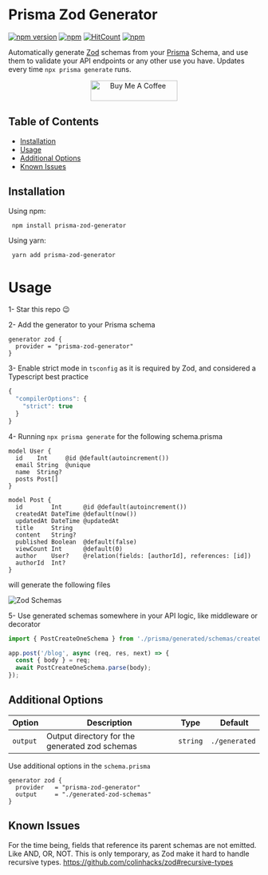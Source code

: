 # Prisma Zod Generator

[![npm version](https://badge.fury.io/js/prisma-zod-generator.svg)](https://badge.fury.io/js/prisma-zod-generator)
[![npm](https://img.shields.io/npm/dt/prisma-zod-generator.svg)](https://www.npmjs.com/package/prisma-zod-generator)
[![HitCount](https://hits.dwyl.com/omar-dulaimi/prisma-zod-generator.svg?style=flat)](http://hits.dwyl.com/omar-dulaimi/prisma-zod-generator)
[![npm](https://img.shields.io/npm/l/prisma-zod-generator.svg)](LICENSE)

Automatically generate [Zod](https://github.com/colinhacks/zod) schemas from your [Prisma](https://github.com/prisma/prisma) Schema, and use them to validate your API endpoints or any other use you have. Updates every time `npx prisma generate` runs.

<p align="center">
  <a href="https://www.buymeacoffee.com/omardulaimi">
    <img src="https://cdn.buymeacoffee.com/buttons/default-black.png" alt="Buy Me A Coffee" height="41" width="174">
  </a>
</p>

## Table of Contents

- [Installation](#installing)
- [Usage](#usage)
- [Additional Options](#additional-options)
- [Known Issues](#known-issues)

## Installation

Using npm:

```bash
 npm install prisma-zod-generator
```

Using yarn:

```bash
 yarn add prisma-zod-generator
```

# Usage

1- Star this repo 😉

2- Add the generator to your Prisma schema

```prisma
generator zod {
  provider = "prisma-zod-generator"
}
```

3- Enable strict mode in `tsconfig` as it is required by Zod, and considered a Typescript best practice

```ts
{
  "compilerOptions": {
    "strict": true
  }
}

```

4- Running `npx prisma generate` for the following schema.prisma

```prisma
model User {
  id    Int     @id @default(autoincrement())
  email String  @unique
  name  String?
  posts Post[]
}

model Post {
  id        Int      @id @default(autoincrement())
  createdAt DateTime @default(now())
  updatedAt DateTime @updatedAt
  title     String
  content   String?
  published Boolean  @default(false)
  viewCount Int      @default(0)
  author    User?    @relation(fields: [authorId], references: [id])
  authorId  Int?
}
```

will generate the following files

![Zod Schemas](https://raw.githubusercontent.com/omar-dulaimi/prisma-zod-generator/master/zodSchemas.png)

5- Use generated schemas somewhere in your API logic, like middleware or decorator

```ts
import { PostCreateOneSchema } from './prisma/generated/schemas/createOnePost.schema';

app.post('/blog', async (req, res, next) => {
  const { body } = req;
  await PostCreateOneSchema.parse(body);
});
```

## Additional Options

| Option   |  Description                                   | Type     |  Default      |
| -------- | ---------------------------------------------- | -------- | ------------- |
| `output` | Output directory for the generated zod schemas | `string` | `./generated` |

Use additional options in the `schema.prisma`

```prisma
generator zod {
  provider   = "prisma-zod-generator"
  output     = "./generated-zod-schemas"
}
```

## Known Issues

For the time being, fields that reference its parent schemas are not emitted. Like AND, OR, NOT.
This is only temporary, as Zod make it hard to handle recursive types. https://github.com/colinhacks/zod#recursive-types
